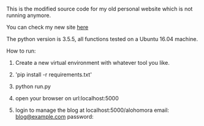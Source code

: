 This is the modified source code for my old personal website which is not running anymore.

You can check my new site [here](dorisxiang.com)

The python version is 3.5.5, all functions tested on a Ubuntu 16.04 machine.


How to run:

1) Create a new virtual environment with whatever tool you like.
2) 'pip install -r requirements.txt'
3) python run.py 

4) open your browser on url:localhost:5000

5) login to manage the blog at localhost:5000/alohomora
email: blog@example.com
password: 


